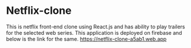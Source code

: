 # Netflix-clone


This is netflix front-end clone using React.js and has ability to play trailers for the selected web series.
This application is deployed on firebase and below is the link for the same.
https://netflix-clone-a5ab1.web.app
